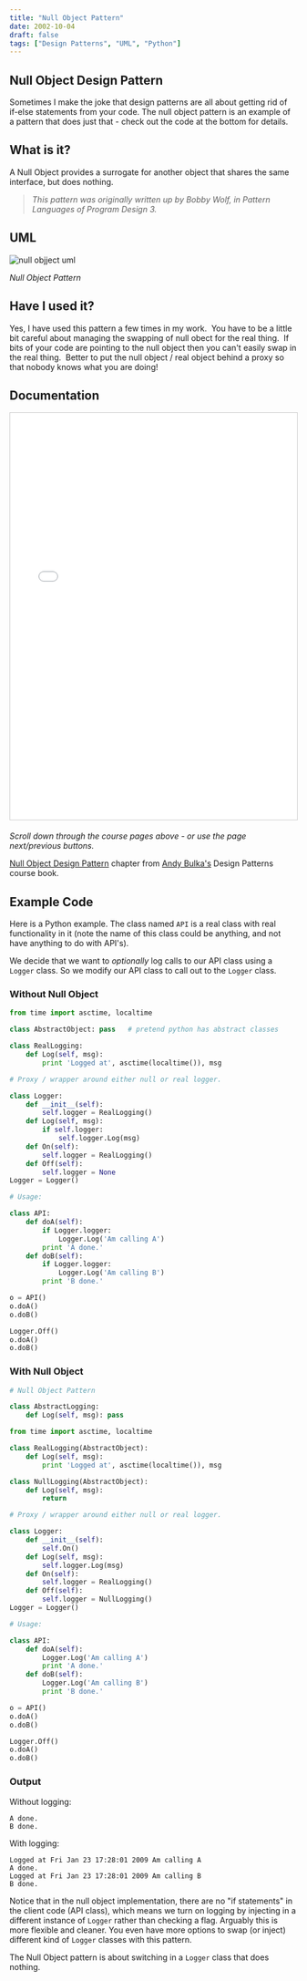 ```yaml
---
title: "Null Object Pattern"
date: 2002-10-04
draft: false
tags: ["Design Patterns", "UML", "Python"]
---
```


## Null Object Design Pattern

Sometimes I make the joke that design patterns are all about getting rid of if-else statements from your code. The null object pattern is an example of a pattern that does just that - check out the code at the bottom for details.

## What is it?

A Null Object provides a surrogate for another object that shares the same interface, but does nothing.  
  
> _This pattern was originally written up by Bobby Wolf, in Pattern Languages of Program Design 3._

## UML

![null objject uml](http://www.andypatterns.com/files/27251232690646nullobjectUML.png)

_Null Object Pattern_

## Have I used it?

Yes, I have used this pattern a few times in my work.  You have to be a little bit careful about managing the swapping of null obect for the real thing.  If bits of your code are pointing to the null object then you can't easily swap in the real thing.  Better to put the null object / real object behind a proxy so that nobody knows what you are doing!

## Documentation

<iframe style="border: 1px solid #CCC; border-width: 1px; margin-bottom: 5px; max-width: 100%;"
            src="//www.slideshare.net/slideshow/embed_code/key/rLP5FBttyUUc7B" frameborder="0" marginwidth="0"
            marginheight="0" scrolling="no" width="668" height="714"> </iframe>

*Scroll down through the course pages above - or use the page next/previous buttons.*

[Null Object Design Pattern](//www.slideshare.net/tcab22/null-object-design-pattern-presentation "Null Object Design Pattern") chapter from [Andy Bulka's](https://www.slideshare.net/tcab22) Design Patterns course book.

## Example Code

Here is a Python example.  The class named `API` is a real class with real functionality in it (note the name of this class could be anything, and not have anything to do with API's).  

We decide that we want to *optionally* log calls to our API class using a `Logger` class. So we modify our API class to call out to the `Logger` class.

### Without Null Object

```python
from time import asctime, localtime

class AbstractObject: pass   # pretend python has abstract classes

class RealLogging:
    def Log(self, msg):
        print 'Logged at', asctime(localtime()), msg

# Proxy / wrapper around either null or real logger. 

class Logger:
    def __init__(self):
        self.logger = RealLogging()
    def Log(self, msg):
        if self.logger:
            self.logger.Log(msg)
    def On(self):
        self.logger = RealLogging()
    def Off(self):
        self.logger = None
Logger = Logger()

# Usage: 

class API:
    def doA(self):
        if Logger.logger:
            Logger.Log('Am calling A')
        print 'A done.'
    def doB(self):
        if Logger.logger:
            Logger.Log('Am calling B')
        print 'B done.'

o = API()
o.doA()
o.doB()

Logger.Off()
o.doA()
o.doB()
```

### With Null Object

```python
# Null Object Pattern 

class AbstractLogging:
    def Log(self, msg): pass

from time import asctime, localtime

class RealLogging(AbstractObject):
    def Log(self, msg):
        print 'Logged at', asctime(localtime()), msg

class NullLogging(AbstractObject):
    def Log(self, msg):
        return

# Proxy / wrapper around either null or real logger. 

class Logger:
    def __init__(self):
        self.On()
    def Log(self, msg):
        self.logger.Log(msg)
    def On(self):
        self.logger = RealLogging()
    def Off(self):
        self.logger = NullLogging()
Logger = Logger()

# Usage: 

class API:
    def doA(self):
        Logger.Log('Am calling A')
        print 'A done.'
    def doB(self):
        Logger.Log('Am calling B')
        print 'B done.'

o = API()
o.doA()
o.doB()

Logger.Off()
o.doA()
o.doB()
```

### Output

Without logging:

```
A done.
B done.
```

With logging:

```
Logged at Fri Jan 23 17:28:01 2009 Am calling A
A done.
Logged at Fri Jan 23 17:28:01 2009 Am calling B
B done.
```

Notice that in the null object implementation, there are no "if statements" in the client code (API class), which means we turn on logging by injecting in a different instance of `Logger` rather than checking a flag. Arguably this is more flexible and cleaner. You even have more options to swap (or inject) different kind of `Logger` classes with this pattern. 

The Null Object pattern is about switching in a `Logger` class that does nothing.
